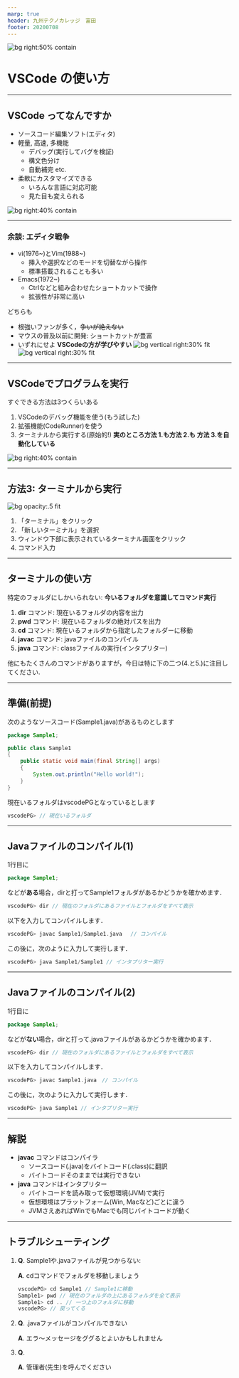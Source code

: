 ```yaml
---
marp: true
header: 九州テクノカレッジ　富田
footer: 20200708
---
```


![bg right:50% contain](media/character_program_smart.png)

VSCode の使い方
===


---

## VSCode ってなんですか

* ソースコード編集ソフト(エディタ)
* 軽量, 高速, 多機能
    * デバッグ(実行してバグを検証)
    * 構文色分け
    * 自動補完 etc.
* 柔軟にカスタマイズできる
    * いろんな言語に対応可能
    * 見た目も変えられる

![bg right:40% contain](media/computer_programming_woman.png)

---
### 余談: エディタ戦争
* vi(1976~)とVim(1988~)
    * 挿入や選択などのモードを切替ながら操作
    * 標準搭載されることも多い
* Emacs(1972~)
    * Ctrlなどと組み合わせたショートカットで操作
    * 拡張性が非常に高い

どちらも
* 根強いファンが多く，~~争いが絶えない~~
* マウスの普及以前に開発: ショートカットが豊富
* いずれにせよ **VSCodeの方が学びやすい**
![bg vertical right:30% fit](media/Icon-Vim.svg)
![bg vertical right:30% fit](media/Antu_emacs.svg)

---

## VSCodeでプログラムを実行
すぐできる方法は3つくらいある
1) VSCodeのデバッグ機能を使う(もう試した)
1) 拡張機能(CodeRunner)を使う
1) ターミナルから実行する(原始的!)
**実のところ方法 1.も方法 2.も
方法 3.を自動化している**

![bg right:40% contain](media/character_program_fast.png)

---

## 方法3: ターミナルから実行
![bg opacity:.5 fit](media/java.PNG)

1) 「ターミナル」をクリック
1) 「新しいターミナル」を選択
1) ウィンドウ下部に表示されているターミナル画面をクリック
1) コマンド入力


---

## ターミナルの使い方

特定のフォルダにしかいられない: __今いるフォルダを意識してコマンド実行__

1) **dir** コマンド: 現在いるフォルダの内容を出力
1) **pwd** コマンド: 現在いるフォルダの絶対パスを出力
1) **cd** コマンド: 現在いるフォルダから指定したフォルダーに移動
1) **javac** コマンド: javaファイルのコンパイル
1) **java** コマンド: classファイルの実行(インタプリター)

他にもたくさんのコマンドがありますが，今日は特に下の二つ(4.と5.)に注目してください.

---
## 準備(前提)

次のようなソースコード(Sample1.java)があるものとします

```Java
package Sample1; 

public class Sample1
{
    public static void main(final String[] args)
    {
        System.out.println("Hello world!");
    }
}

```
現在いるフォルダはvscodePGとなっているとします
```C
vscodePG> // 現在いるフォルダ
```

---

## Javaファイルのコンパイル(1)

1行目に
```Java
package Sample1;
```
などが**ある**場合，dirと打ってSample1フォルダがあるかどうかを確かめます．
``` C
vscodePG> dir // 現在のフォルダにあるファイルとフォルダをすべて表示
```
以下を入力してコンパイルします．
```C
vscodePG> javac Sample1/Sample1.java　 // コンパイル
```
この後に，次のように入力して実行します．
```C
vscodePG> java Sample1/Sample1 // インタプリター実行
```

---

## Javaファイルのコンパイル(2)

1行目に
```Java
package Sample1;
```
などが**ない**場合，dirと打って.javaファイルがあるかどうかを確かめます．
``` C
vscodePG> dir // 現在のフォルダにあるファイルとフォルダをすべて表示
``` 
以下を入力してコンパイルします．
```C
vscodePG> javac Sample1.java　// コンパイル
```
この後に，次のように入力して実行します．
```C
vscodePG> java Sample1 // インタプリター実行
```

---
## 解説

* **javac** コマンドはコンパイラ
    * ソースコード(.java)をバイトコード(.class)に翻訳
    * バイトコードそのままでは実行できない
* **java** コマンドはインタプリター
    * バイトコードを読み取って仮想環境(JVM)で実行
    * 仮想環境はプラットフォーム(Win, Macなど)ごとに違う
    * JVMさえあればWinでもMacでも同じバイトコードが動く

---

## トラブルシューティング

1) **Q**. Sample1や.javaファイルが見つからない:

    **A**. cdコマンドでフォルダを移動しましょう

    ```C
    vscodePG> cd Sample1 // Sample1に移動
    Sample1> pwd // 現在のフォルダの上にあるフォルダを全て表示
    Sample1> cd .. // 一つ上のフォルダに移動
    vscodePG> // 戻ってくる
    ```

1) **Q**. .javaファイルがコンパイルできない

   **A**. エラ〜メッセージをググるとよいかもしれません

1) **Q**. 

   **A**. 管理者(先生)を呼んでください

